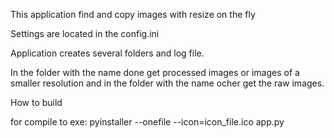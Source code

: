 This application find and copy images with resize on the fly

Settings are located in the config.ini

Application creates several folders and log file.

In the folder with the name done get processed images or images
 of a smaller resolution and in the folder with the name ocher get the raw images.


How to build

for compile to exe: pyinstaller --onefile --icon=icon_file.ico app.py